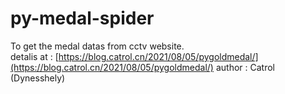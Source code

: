 ﻿# py-medal-spider
To get the medal datas from cctv website.
<br>
detalis at : [https://blog.catrol.cn/2021/08/05/pygoldmedal/](https://blog.catrol.cn/2021/08/05/pygoldmedal/)
author : Catrol (Dynesshely)
